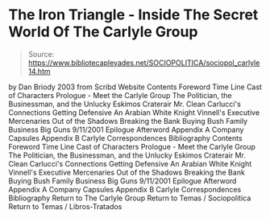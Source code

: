 # The Iron Triangle - Inside The Secret World Of The Carlyle Group

> Source: https://www.bibliotecapleyades.net/SOCIOPOLITICA/sociopol_carlyle14.htm

by Dan Briody
2003
from Scribd Website
Contents Foreword Time Line Cast of Characters Prologue - Meet the Carlyle Group The Politician, the Businessman, and the Unlucky Eskimos Craterair Mr. Clean Carlucci's Connections Getting Defensive An Arabian White Knight Vinnell's Executive Mercenaries Out of the Shadows Breaking the Bank Buying Bush Family Business Big Guns 9/11/2001 Epilogue Afterword Appendix A Company Capsules Appendix B Carlyle Correspondences Bibliography
Contents
Foreword
Time Line
Cast of Characters
Prologue - Meet the Carlyle Group
The Politician, the Businessman, and the Unlucky Eskimos
Craterair
Mr. Clean
Carlucci's Connections
Getting Defensive
An Arabian White Knight
Vinnell's Executive Mercenaries
Out of the Shadows
Breaking the Bank
Buying Bush
Family Business
Big Guns
9/11/2001
Epilogue
Afterword
Appendix A Company Capsules
Appendix B Carlyle Correspondences
Bibliography
Return to The Carlyle Group
Return to Temas / Sociopolitica
Return to Temas / Libros-Tratados
